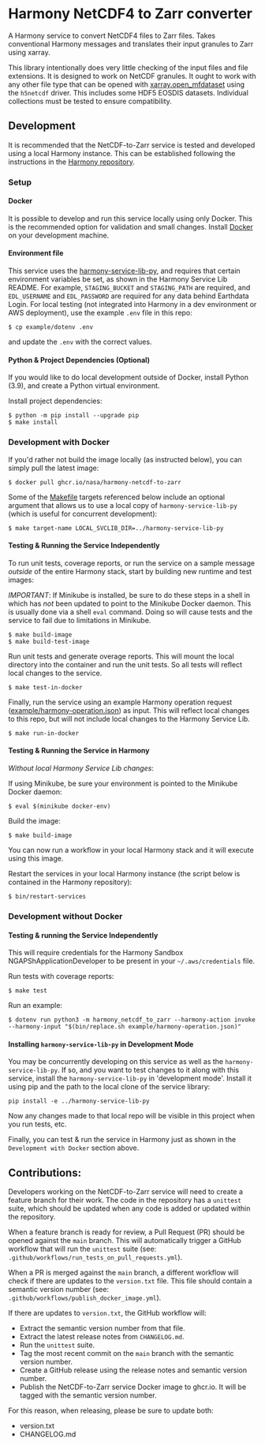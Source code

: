 # Harmony NetCDF4 to Zarr converter

A Harmony service to convert NetCDF4 files to Zarr files.  Takes conventional
Harmony messages and translates their input granules to Zarr using xarray.

This library intentionally does very little checking of the input files and
file extensions.  It is designed to work on NetCDF granules.  It ought to work
with any other file type that can be opened with
[xarray.open_mfdataset](http://xarray.pydata.org/en/stable/generated/xarray.open_mfdataset.html)
using the `h5netcdf` driver.  This includes some HDF5 EOSDIS datasets.
Individual collections must be tested to ensure compatibility.


## Development

It is recommended that the NetCDF-to-Zarr service is tested and developed using
a local Harmony instance. This can be established following the instructions in
the [Harmony repository](https://github.com/nasa/harmony).

### Setup

#### Docker

It is possible to develop and run this service locally using only Docker.  This
is the recommended option for validation and small changes. Install
[Docker](https://www.docker.com/get-started) on your development machine.

#### Environment file

This service uses the
[harmony-service-lib-py](https://github.com/nasa/harmony-service-lib-py),
and requires that certain environment variables be set, as shown in the Harmony
Service Lib README. For example, `STAGING_BUCKET` and `STAGING_PATH` are
required, and `EDL_USERNAME` and `EDL_PASSWORD` are required for any
data behind Earthdata Login. For local testing (not integrated into Harmony in
a dev environment or AWS deployment), use the example `.env` file in this repo:

    $ cp example/dotenv .env

and update the `.env` with the correct values.

#### Python & Project Dependencies (Optional)

If you would like to do local development outside of Docker, install Python (3.9), and create a Python virtual environment.

Install project dependencies:

    $ python -m pip install --upgrade pip
    $ make install

### Development with Docker

If you'd rather not build the image locally (as instructed below), you can simply pull the latest image: 
    
    $ docker pull ghcr.io/nasa/harmony-netcdf-to-zarr

Some of the [Makefile](./Makefile) targets referenced below include an optional argument that allows us to use a local copy of 
`harmony-service-lib-py` (which is useful for concurrent development): 
    
    $ make target-name LOCAL_SVCLIB_DIR=../harmony-service-lib-py

#### Testing & Running the Service Independently

To run unit tests, coverage reports, or run the service on a sample message _outside_ of the
entire Harmony stack, start by building new runtime and test images:

*IMPORTANT*: If Minikube is installed, be sure to do these steps in a shell in which has *not* been updated to point to
the Minikube Docker daemon. This is usually done via a shell `eval` command. Doing so will
cause tests and the service to fail due to limitations in Minikube.

    $ make build-image
    $ make build-test-image

Run unit tests and generate overage reports. This will mount the local directory into the
container and run the unit tests. So all tests will reflect local changes to the service.

    $ make test-in-docker

Finally, run the service using an example Harmony operation request
([example/harmony-operation.json](example/harmony-operation.json)) as input.  This will reflect
local changes to this repo, but will not include local changes to the Harmony Service Lib.

    $ make run-in-docker

#### Testing & Running the Service in Harmony

*Without local Harmony Service Lib changes*:

If using Minikube, be sure your environment is pointed to the Minikube Docker daemon:

    $ eval $(minikube docker-env)

Build the image:

    $ make build-image

You can now run a workflow in your local Harmony stack and it will execute using this image.

Restart the services in your local Harmony instance (the script below is
contained in the Harmony repository):

	$ bin/restart-services

### Development without Docker

#### Testing & running the Service Independently

This will require credentials for the Harmony Sandbox NGAPShApplicationDeveloper
to be present in your `~/.aws/credentials` file.

Run tests with coverage reports:

    $ make test

Run an example:

    $ dotenv run python3 -m harmony_netcdf_to_zarr --harmony-action invoke --harmony-input "$(bin/replace.sh example/harmony-operation.json)"

#### Installing `harmony-service-lib-py` in Development Mode

You may be concurrently developing on this service as well as the `harmony-service-lib-py`. If so, and you
want to test changes to it along with this service, install the `harmony-service-lib-py` in 'development mode'.
Install it using pip and the path to the local clone of the service library:

```
pip install -e ../harmony-service-lib-py
```

Now any changes made to that local repo will be visible in this project when you run tests, etc.

Finally, you can test & run the service in Harmony just as shown in the `Development with Docker` section above.

## Contributions:

Developers working on the NetCDF-to-Zarr service will need to create a feature
branch for their work. The code in the repository has a `unittest` suite, which
should be updated when any code is added or updated within the repository.

When a feature branch is ready for review, a Pull Request (PR) should be opened
against the `main` branch. This will automatically trigger a GitHub workflow
that will run the `unittest` suite (see:
`.github/workflows/run_tests_on_pull_requests.yml`).

When a PR is merged against the `main` branch, a different workflow will check
if there are updates to the `version.txt` file. This file should contain a
semantic version number (see: `.github/workflows/publish_docker_image.yml`).

If there are updates to `version.txt`, the GitHub workflow will:

* Extract the semantic version number from that file.
* Extract the latest release notes from `CHANGELOG.md`.
* Run the `unittest` suite.
* Tag the most recent commit on the `main` branch with the semantic version
  number.
* Create a GitHub release using the release notes and semantic version number.
* Publish the NetCDF-to-Zarr service Docker image to ghcr.io. It will be tagged
  with the semantic version number.

For this reason, when releasing, please be sure to update both:

* version.txt
* CHANGELOG.md
